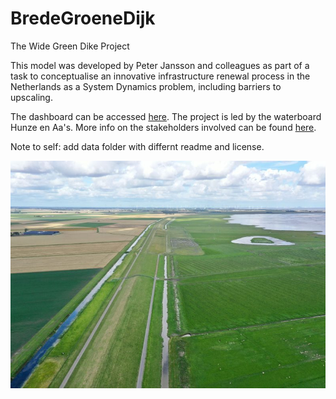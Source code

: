 # BredeGroeneDijk
The Wide Green Dike Project

This model was developed by Peter Jansson and colleagues as part of a task to conceptualise an innovative infrastructure renewal process in the Netherlands as a System Dynamics problem, including barriers to upscaling. 



The dashboard can be accessed [here](https://exchange.iseesystems.com/public/maaike-van-aalst/dijken-en-natuur). The project is led by the waterboard Hunze en Aa's. More info on the stakeholders involved can be found [here](https://www.hunzeenaas.nl/projecten/brede-groene-dijk/).


Note to self: add data folder with differnt readme and license.

![BGD](img/bgd.jpeg)



